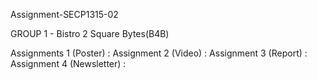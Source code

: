  Assignment-SECP1315-02

GROUP 1 - Bistro 2 Square Bytes(B4B)

Assignments 1 (Poster) :
Assignment 2 (Video) :
Assignment 3 (Report) : 
Assignment 4 (Newsletter) :
